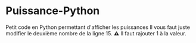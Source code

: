 # Puissance-Python
Petit code en Python permettant d'afficher les puissances 
Il vous faut juste modifier le deuxième nombre de la ligne 15.
⚠ Il faut rajouter 1 à la valeur.
